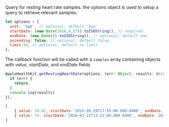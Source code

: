 Query for resting heart rate samples. the options object is used to setup a query to retrieve relevant samples.
```javascript
let options = {
  unit: 'bpm', // optional; default 'bpm'
  startDate: (new Date(2016,4,27)).toISOString(), // required
  endDate: (new Date()).toISOString(), // optional; default now
  ascending: false, // optional; default false
  limit:10, // optional; default no limit
};
```

The callback function will be called with a `samples` array containing objects with *value*, *startDate*, and *endDate* fields
```javascript
AppleHealthKit.getRestingHeartRate(options, (err: Object, results: Array<Object>) => {
  if (err) {
    return;
  }
  console.log(results)
});
```

```javascript
[
	{ value: 74.02, startDate:'2016-06-29T17:55:00.000-0400', endDate:'2016-06-29T17:55:00.000-0400' },
	{ value: 74, startDate:'2016-03-12T13:22:00.000-0400', endDate:'2016-03-12T13:22:00.000-0400' },
]